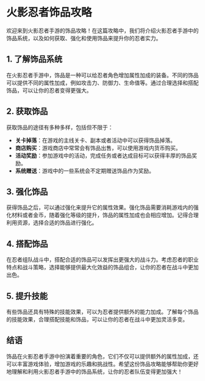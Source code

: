 # 火影忍者饰品攻略

欢迎来到火影忍者手游的饰品攻略！在这篇攻略中，我们将介绍火影忍者手游中的饰品系统，以及如何获取、强化和使用饰品来提升你的忍者实力。

## 1. 了解饰品系统

在火影忍者手游中，饰品是一种可以给忍者角色增加属性加成的装备。不同的饰品可以提供不同的属性加成，例如攻击力、防御力、生命值等。通过合理选择和搭配饰品，可以让你的忍者变得更强大。

## 2. 获取饰品

获取饰品的途径有多种多样，包括但不限于：

- **关卡掉落**：在游戏的主线关卡、副本或者活动中可以获得饰品掉落。
- **商店购买**：游戏商店中常常会有饰品出售，可以使用游戏内货币购买。
- **活动奖励**：参加游戏中的活动，完成任务或者达成目标可以获得丰厚的饰品奖励。
- **系统赠送**：游戏中的一些系统会不定期赠送饰品作为奖励。

## 3. 强化饰品

获得饰品之后，可以通过强化来提升它的属性效果。强化饰品需要消耗游戏内的强化材料或者金币，随着强化等级的提升，饰品的属性加成也会相应增加。记得合理利用资源，选择合适的饰品进行强化。

## 4. 搭配饰品

在忍者组队战斗中，搭配合适的饰品可以发挥出更强大的战斗力。考虑忍者的职业特点和战斗策略，选择能够提供最大化效益的饰品组合，让你的忍者在战斗中更加出色。

## 5. 提升技能

有些饰品还具有特殊的技能效果，可以为忍者提供额外的能力加成。了解每个饰品的技能效果，合理搭配技能和饰品，可以让你的忍者在战斗中更加灵活多变。

## 结语

饰品在火影忍者手游中扮演着重要的角色，它们不仅可以提供额外的属性加成，还可以丰富游戏体验，增加游戏的乐趣和挑战性。希望这份饰品攻略能够帮助你更好地理解和利用火影忍者手游中的饰品系统，让你的忍者队伍变得更加强大！
